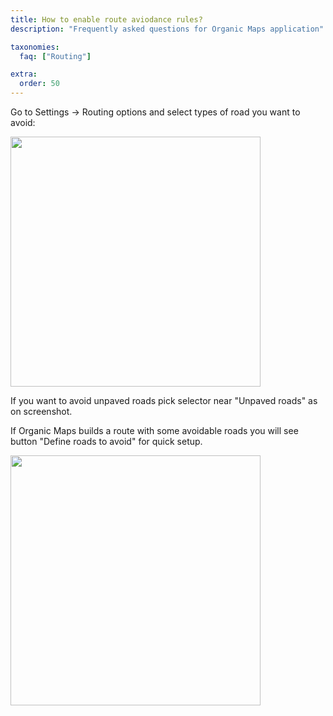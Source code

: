 ```yaml
---
title: How to enable route aviodance rules?
description: "Frequently asked questions for Organic Maps application"

taxonomies:
  faq: ["Routing"]

extra:
  order: 50
---
```


Go to Settings → Routing options and select types of road you want to avoid:

<img src="/faq/routing-05-avoidance/avoidance.jpg" width="400px"/>

If you want to avoid unpaved roads pick selector near "Unpaved roads" as on screenshot.

If Organic Maps builds a route with some avoidable roads you will see button "Define roads to avoid" for quick setup.

<img src="/faq/routing-05-avoidance/define-roads.jpg" width="400px"/>
